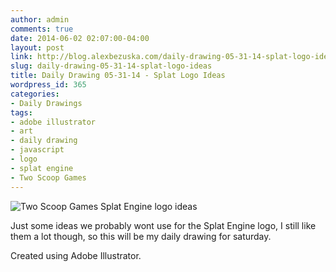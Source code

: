 ```yaml
---
author: admin
comments: true
date: 2014-06-02 02:07:00-04:00
layout: post
link: http://blog.alexbezuska.com/daily-drawing-05-31-14-splat-logo-ideas/
slug: daily-drawing-05-31-14-splat-logo-ideas
title: Daily Drawing 05-31-14 - Splat Logo Ideas
wordpress_id: 365
categories:
- Daily Drawings
tags:
- adobe illustrator
- art
- daily drawing
- javascript
- logo
- splat engine
- Two Scoop Games
---
```


![Two Scoop Games Splat Engine logo ideas](/images/2014/06/splat-logo-ideas.png)
  

Just some ideas we probably wont use for the Splat Engine logo, I still like them a lot though, so this will be my daily drawing for saturday.
  
Created using Adobe Illustrator.
